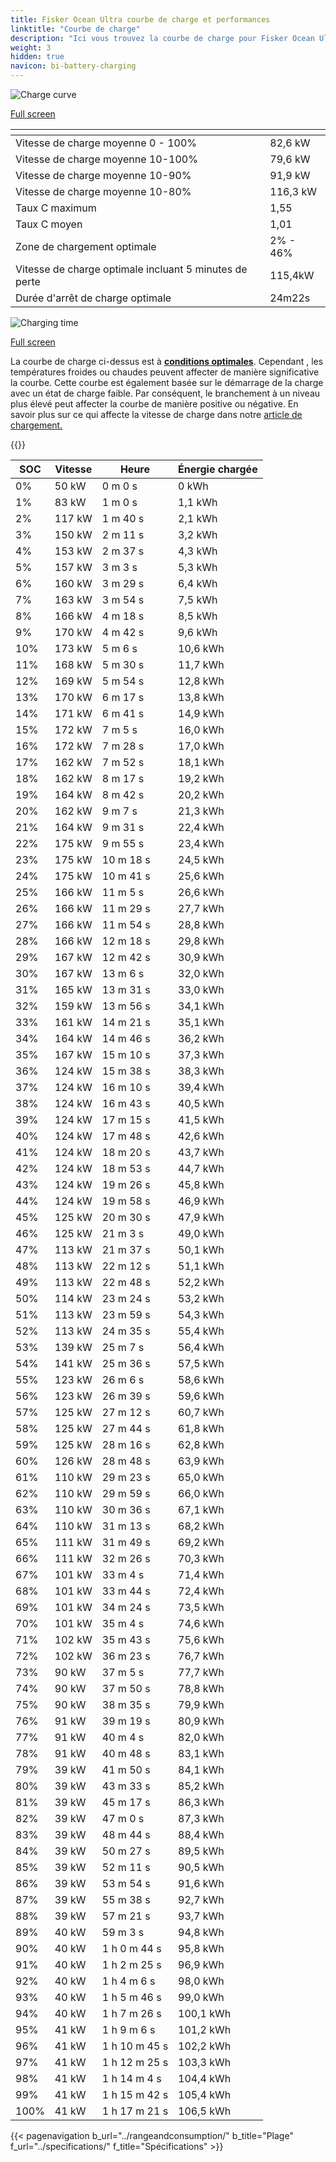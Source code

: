 ```yaml
---
title: Fisker Ocean Ultra courbe de charge et performances
linktitle: "Courbe de charge"
description: "Ici vous trouvez la courbe de charge pour Fisker Ocean Ultra."
weight: 3
hidden: true
navicon: bi-battery-charging
---
```

<!-- markdownlint-disable MD033 -->
<!-- markdownlint-disable MD010 -->
<img src="/images/models/fisker/ocean/ocean_ultra/chargingcurve.svg" alt="Charge curve" class="img-fluid">

[Full screen](/images/models/fisker/ocean/ocean_ultra/chargingcurve.svg)


<div class="table-responsive">
<table class="table table-striped border">
	<thead>
		<tr>
			<th>
			</th>
			<th>
			</th>
		</tr>
	</thead>
	<tbody>
		<tr>
			<td>
				Vitesse de charge moyenne 0 - 100%
			</td>
			<td>
				82,6 kW
			</td>
		</tr>
		<tr>
			<td>
				Vitesse de charge moyenne 10-100%
			</td>
			<td>
				79,6 kW
			</td>
		</tr>
		<tr>
			<td>
				Vitesse de charge moyenne 10-90%
			</td>
			<td>
				91,9 kW
			</td>
		</tr>
		<tr>
			<td>
				Vitesse de charge moyenne 10-80%
			</td>
			<td>
				116,3 kW
			</td>
		</tr>
		<tr>
			<td>
				Taux C maximum
			</td>
			<td>
				1,55
			</td>
		</tr>
		<tr>
			<td>
				Taux C moyen
			</td>
			<td>
				1,01
			</td>
		</tr>
		<tr>
			<td>
				Zone de chargement optimale
			</td>
			<td>
				2% - 46%
			</td>
		</tr>
		<tr>
			<td>
				Vitesse de charge optimale incluant 5 minutes de perte
			</td>
			<td>
				115,4kW
			</td>
		</tr>
		<tr>
			<td>
				Durée d'arrêt de charge optimale
			</td>
			<td>
				24m22s
			</td>
		</tr>
	</tbody>
</table>
</div>
<img src="/images/models/fisker/ocean/ocean_ultra/chargingtime.svg" alt="Charging time" class="img-fluid">

[Full screen](/images/models/fisker/ocean/ocean_ultra/chargingtime.svg)


La courbe de charge ci-dessus est à **[conditions optimales](../../../../../technology/battery/charging/#temperature)**. Cependant , les températures froides ou chaudes peuvent affecter de manière significative la courbe. Cette courbe est également basée sur le démarrage de la charge avec un état de charge faible. Par conséquent, le branchement à un niveau plus élevé peut affecter la courbe de manière positive ou négative. En savoir plus sur ce qui affecte la vitesse de charge dans notre [article de chargement.](../../../../../technology/battery/charging/)


{{<evkxdisplayaddarticle />}}
<div class="table-responsive">
<table class="table table-striped border">
	<thead>
		<tr>
			<th>
				SOC
			</th>
			<th>
				Vitesse
			</th>
			<th>
				Heure
			</th>
			<th>
				Énergie chargée
			</th>
		</tr>
	</thead>
	<tbody>
		<tr>
			<td>
				0%
			</td>
			<td>
				50 kW
			</td>
			<td>
				 0 m 0 s
			</td>
			<td>
				0 kWh
			</td>
		</tr>
		<tr>
			<td>
				1%
			</td>
			<td>
				83 kW
			</td>
			<td>
				 1 m 0 s
			</td>
			<td>
				1,1 kWh
			</td>
		</tr>
		<tr>
			<td>
				2%
			</td>
			<td>
				117 kW
			</td>
			<td>
				 1 m 40 s
			</td>
			<td>
				2,1 kWh
			</td>
		</tr>
		<tr>
			<td>
				3%
			</td>
			<td>
				150 kW
			</td>
			<td>
				 2 m 11 s
			</td>
			<td>
				3,2 kWh
			</td>
		</tr>
		<tr>
			<td>
				4%
			</td>
			<td>
				153 kW
			</td>
			<td>
				 2 m 37 s
			</td>
			<td>
				4,3 kWh
			</td>
		</tr>
		<tr>
			<td>
				5%
			</td>
			<td>
				157 kW
			</td>
			<td>
				 3 m 3 s
			</td>
			<td>
				5,3 kWh
			</td>
		</tr>
		<tr>
			<td>
				6%
			</td>
			<td>
				160 kW
			</td>
			<td>
				 3 m 29 s
			</td>
			<td>
				6,4 kWh
			</td>
		</tr>
		<tr>
			<td>
				7%
			</td>
			<td>
				163 kW
			</td>
			<td>
				 3 m 54 s
			</td>
			<td>
				7,5 kWh
			</td>
		</tr>
		<tr>
			<td>
				8%
			</td>
			<td>
				166 kW
			</td>
			<td>
				 4 m 18 s
			</td>
			<td>
				8,5 kWh
			</td>
		</tr>
		<tr>
			<td>
				9%
			</td>
			<td>
				170 kW
			</td>
			<td>
				 4 m 42 s
			</td>
			<td>
				9,6 kWh
			</td>
		</tr>
		<tr>
			<td>
				10%
			</td>
			<td>
				173 kW
			</td>
			<td>
				 5 m 6 s
			</td>
			<td>
				10,6 kWh
			</td>
		</tr>
		<tr>
			<td>
				11%
			</td>
			<td>
				168 kW
			</td>
			<td>
				 5 m 30 s
			</td>
			<td>
				11,7 kWh
			</td>
		</tr>
		<tr>
			<td>
				12%
			</td>
			<td>
				169 kW
			</td>
			<td>
				 5 m 54 s
			</td>
			<td>
				12,8 kWh
			</td>
		</tr>
		<tr>
			<td>
				13%
			</td>
			<td>
				170 kW
			</td>
			<td>
				 6 m 17 s
			</td>
			<td>
				13,8 kWh
			</td>
		</tr>
		<tr>
			<td>
				14%
			</td>
			<td>
				171 kW
			</td>
			<td>
				 6 m 41 s
			</td>
			<td>
				14,9 kWh
			</td>
		</tr>
		<tr>
			<td>
				15%
			</td>
			<td>
				172 kW
			</td>
			<td>
				 7 m 5 s
			</td>
			<td>
				16,0 kWh
			</td>
		</tr>
		<tr>
			<td>
				16%
			</td>
			<td>
				172 kW
			</td>
			<td>
				 7 m 28 s
			</td>
			<td>
				17,0 kWh
			</td>
		</tr>
		<tr>
			<td>
				17%
			</td>
			<td>
				162 kW
			</td>
			<td>
				 7 m 52 s
			</td>
			<td>
				18,1 kWh
			</td>
		</tr>
		<tr>
			<td>
				18%
			</td>
			<td>
				162 kW
			</td>
			<td>
				 8 m 17 s
			</td>
			<td>
				19,2 kWh
			</td>
		</tr>
		<tr>
			<td>
				19%
			</td>
			<td>
				164 kW
			</td>
			<td>
				 8 m 42 s
			</td>
			<td>
				20,2 kWh
			</td>
		</tr>
		<tr>
			<td>
				20%
			</td>
			<td>
				162 kW
			</td>
			<td>
				 9 m 7 s
			</td>
			<td>
				21,3 kWh
			</td>
		</tr>
		<tr>
			<td>
				21%
			</td>
			<td>
				164 kW
			</td>
			<td>
				 9 m 31 s
			</td>
			<td>
				22,4 kWh
			</td>
		</tr>
		<tr>
			<td>
				22%
			</td>
			<td>
				175 kW
			</td>
			<td>
				 9 m 55 s
			</td>
			<td>
				23,4 kWh
			</td>
		</tr>
		<tr>
			<td>
				23%
			</td>
			<td>
				175 kW
			</td>
			<td>
				 10 m 18 s
			</td>
			<td>
				24,5 kWh
			</td>
		</tr>
		<tr>
			<td>
				24%
			</td>
			<td>
				175 kW
			</td>
			<td>
				 10 m 41 s
			</td>
			<td>
				25,6 kWh
			</td>
		</tr>
		<tr>
			<td>
				25%
			</td>
			<td>
				166 kW
			</td>
			<td>
				 11 m 5 s
			</td>
			<td>
				26,6 kWh
			</td>
		</tr>
		<tr>
			<td>
				26%
			</td>
			<td>
				166 kW
			</td>
			<td>
				 11 m 29 s
			</td>
			<td>
				27,7 kWh
			</td>
		</tr>
		<tr>
			<td>
				27%
			</td>
			<td>
				166 kW
			</td>
			<td>
				 11 m 54 s
			</td>
			<td>
				28,8 kWh
			</td>
		</tr>
		<tr>
			<td>
				28%
			</td>
			<td>
				166 kW
			</td>
			<td>
				 12 m 18 s
			</td>
			<td>
				29,8 kWh
			</td>
		</tr>
		<tr>
			<td>
				29%
			</td>
			<td>
				167 kW
			</td>
			<td>
				 12 m 42 s
			</td>
			<td>
				30,9 kWh
			</td>
		</tr>
		<tr>
			<td>
				30%
			</td>
			<td>
				167 kW
			</td>
			<td>
				 13 m 6 s
			</td>
			<td>
				32,0 kWh
			</td>
		</tr>
		<tr>
			<td>
				31%
			</td>
			<td>
				165 kW
			</td>
			<td>
				 13 m 31 s
			</td>
			<td>
				33,0 kWh
			</td>
		</tr>
		<tr>
			<td>
				32%
			</td>
			<td>
				159 kW
			</td>
			<td>
				 13 m 56 s
			</td>
			<td>
				34,1 kWh
			</td>
		</tr>
		<tr>
			<td>
				33%
			</td>
			<td>
				161 kW
			</td>
			<td>
				 14 m 21 s
			</td>
			<td>
				35,1 kWh
			</td>
		</tr>
		<tr>
			<td>
				34%
			</td>
			<td>
				164 kW
			</td>
			<td>
				 14 m 46 s
			</td>
			<td>
				36,2 kWh
			</td>
		</tr>
		<tr>
			<td>
				35%
			</td>
			<td>
				167 kW
			</td>
			<td>
				 15 m 10 s
			</td>
			<td>
				37,3 kWh
			</td>
		</tr>
		<tr>
			<td>
				36%
			</td>
			<td>
				124 kW
			</td>
			<td>
				 15 m 38 s
			</td>
			<td>
				38,3 kWh
			</td>
		</tr>
		<tr>
			<td>
				37%
			</td>
			<td>
				124 kW
			</td>
			<td>
				 16 m 10 s
			</td>
			<td>
				39,4 kWh
			</td>
		</tr>
		<tr>
			<td>
				38%
			</td>
			<td>
				124 kW
			</td>
			<td>
				 16 m 43 s
			</td>
			<td>
				40,5 kWh
			</td>
		</tr>
		<tr>
			<td>
				39%
			</td>
			<td>
				124 kW
			</td>
			<td>
				 17 m 15 s
			</td>
			<td>
				41,5 kWh
			</td>
		</tr>
		<tr>
			<td>
				40%
			</td>
			<td>
				124 kW
			</td>
			<td>
				 17 m 48 s
			</td>
			<td>
				42,6 kWh
			</td>
		</tr>
		<tr>
			<td>
				41%
			</td>
			<td>
				124 kW
			</td>
			<td>
				 18 m 20 s
			</td>
			<td>
				43,7 kWh
			</td>
		</tr>
		<tr>
			<td>
				42%
			</td>
			<td>
				124 kW
			</td>
			<td>
				 18 m 53 s
			</td>
			<td>
				44,7 kWh
			</td>
		</tr>
		<tr>
			<td>
				43%
			</td>
			<td>
				124 kW
			</td>
			<td>
				 19 m 26 s
			</td>
			<td>
				45,8 kWh
			</td>
		</tr>
		<tr>
			<td>
				44%
			</td>
			<td>
				124 kW
			</td>
			<td>
				 19 m 58 s
			</td>
			<td>
				46,9 kWh
			</td>
		</tr>
		<tr>
			<td>
				45%
			</td>
			<td>
				125 kW
			</td>
			<td>
				 20 m 30 s
			</td>
			<td>
				47,9 kWh
			</td>
		</tr>
		<tr>
			<td>
				46%
			</td>
			<td>
				125 kW
			</td>
			<td>
				 21 m 3 s
			</td>
			<td>
				49,0 kWh
			</td>
		</tr>
		<tr>
			<td>
				47%
			</td>
			<td>
				113 kW
			</td>
			<td>
				 21 m 37 s
			</td>
			<td>
				50,1 kWh
			</td>
		</tr>
		<tr>
			<td>
				48%
			</td>
			<td>
				113 kW
			</td>
			<td>
				 22 m 12 s
			</td>
			<td>
				51,1 kWh
			</td>
		</tr>
		<tr>
			<td>
				49%
			</td>
			<td>
				113 kW
			</td>
			<td>
				 22 m 48 s
			</td>
			<td>
				52,2 kWh
			</td>
		</tr>
		<tr>
			<td>
				50%
			</td>
			<td>
				114 kW
			</td>
			<td>
				 23 m 24 s
			</td>
			<td>
				53,2 kWh
			</td>
		</tr>
		<tr>
			<td>
				51%
			</td>
			<td>
				113 kW
			</td>
			<td>
				 23 m 59 s
			</td>
			<td>
				54,3 kWh
			</td>
		</tr>
		<tr>
			<td>
				52%
			</td>
			<td>
				113 kW
			</td>
			<td>
				 24 m 35 s
			</td>
			<td>
				55,4 kWh
			</td>
		</tr>
		<tr>
			<td>
				53%
			</td>
			<td>
				139 kW
			</td>
			<td>
				 25 m 7 s
			</td>
			<td>
				56,4 kWh
			</td>
		</tr>
		<tr>
			<td>
				54%
			</td>
			<td>
				141 kW
			</td>
			<td>
				 25 m 36 s
			</td>
			<td>
				57,5 kWh
			</td>
		</tr>
		<tr>
			<td>
				55%
			</td>
			<td>
				123 kW
			</td>
			<td>
				 26 m 6 s
			</td>
			<td>
				58,6 kWh
			</td>
		</tr>
		<tr>
			<td>
				56%
			</td>
			<td>
				123 kW
			</td>
			<td>
				 26 m 39 s
			</td>
			<td>
				59,6 kWh
			</td>
		</tr>
		<tr>
			<td>
				57%
			</td>
			<td>
				125 kW
			</td>
			<td>
				 27 m 12 s
			</td>
			<td>
				60,7 kWh
			</td>
		</tr>
		<tr>
			<td>
				58%
			</td>
			<td>
				125 kW
			</td>
			<td>
				 27 m 44 s
			</td>
			<td>
				61,8 kWh
			</td>
		</tr>
		<tr>
			<td>
				59%
			</td>
			<td>
				125 kW
			</td>
			<td>
				 28 m 16 s
			</td>
			<td>
				62,8 kWh
			</td>
		</tr>
		<tr>
			<td>
				60%
			</td>
			<td>
				126 kW
			</td>
			<td>
				 28 m 48 s
			</td>
			<td>
				63,9 kWh
			</td>
		</tr>
		<tr>
			<td>
				61%
			</td>
			<td>
				110 kW
			</td>
			<td>
				 29 m 23 s
			</td>
			<td>
				65,0 kWh
			</td>
		</tr>
		<tr>
			<td>
				62%
			</td>
			<td>
				110 kW
			</td>
			<td>
				 29 m 59 s
			</td>
			<td>
				66,0 kWh
			</td>
		</tr>
		<tr>
			<td>
				63%
			</td>
			<td>
				110 kW
			</td>
			<td>
				 30 m 36 s
			</td>
			<td>
				67,1 kWh
			</td>
		</tr>
		<tr>
			<td>
				64%
			</td>
			<td>
				110 kW
			</td>
			<td>
				 31 m 13 s
			</td>
			<td>
				68,2 kWh
			</td>
		</tr>
		<tr>
			<td>
				65%
			</td>
			<td>
				111 kW
			</td>
			<td>
				 31 m 49 s
			</td>
			<td>
				69,2 kWh
			</td>
		</tr>
		<tr>
			<td>
				66%
			</td>
			<td>
				111 kW
			</td>
			<td>
				 32 m 26 s
			</td>
			<td>
				70,3 kWh
			</td>
		</tr>
		<tr>
			<td>
				67%
			</td>
			<td>
				101 kW
			</td>
			<td>
				 33 m 4 s
			</td>
			<td>
				71,4 kWh
			</td>
		</tr>
		<tr>
			<td>
				68%
			</td>
			<td>
				101 kW
			</td>
			<td>
				 33 m 44 s
			</td>
			<td>
				72,4 kWh
			</td>
		</tr>
		<tr>
			<td>
				69%
			</td>
			<td>
				101 kW
			</td>
			<td>
				 34 m 24 s
			</td>
			<td>
				73,5 kWh
			</td>
		</tr>
		<tr>
			<td>
				70%
			</td>
			<td>
				101 kW
			</td>
			<td>
				 35 m 4 s
			</td>
			<td>
				74,6 kWh
			</td>
		</tr>
		<tr>
			<td>
				71%
			</td>
			<td>
				102 kW
			</td>
			<td>
				 35 m 43 s
			</td>
			<td>
				75,6 kWh
			</td>
		</tr>
		<tr>
			<td>
				72%
			</td>
			<td>
				102 kW
			</td>
			<td>
				 36 m 23 s
			</td>
			<td>
				76,7 kWh
			</td>
		</tr>
		<tr>
			<td>
				73%
			</td>
			<td>
				90 kW
			</td>
			<td>
				 37 m 5 s
			</td>
			<td>
				77,7 kWh
			</td>
		</tr>
		<tr>
			<td>
				74%
			</td>
			<td>
				90 kW
			</td>
			<td>
				 37 m 50 s
			</td>
			<td>
				78,8 kWh
			</td>
		</tr>
		<tr>
			<td>
				75%
			</td>
			<td>
				90 kW
			</td>
			<td>
				 38 m 35 s
			</td>
			<td>
				79,9 kWh
			</td>
		</tr>
		<tr>
			<td>
				76%
			</td>
			<td>
				91 kW
			</td>
			<td>
				 39 m 19 s
			</td>
			<td>
				80,9 kWh
			</td>
		</tr>
		<tr>
			<td>
				77%
			</td>
			<td>
				91 kW
			</td>
			<td>
				 40 m 4 s
			</td>
			<td>
				82,0 kWh
			</td>
		</tr>
		<tr>
			<td>
				78%
			</td>
			<td>
				91 kW
			</td>
			<td>
				 40 m 48 s
			</td>
			<td>
				83,1 kWh
			</td>
		</tr>
		<tr>
			<td>
				79%
			</td>
			<td>
				39 kW
			</td>
			<td>
				 41 m 50 s
			</td>
			<td>
				84,1 kWh
			</td>
		</tr>
		<tr>
			<td>
				80%
			</td>
			<td>
				39 kW
			</td>
			<td>
				 43 m 33 s
			</td>
			<td>
				85,2 kWh
			</td>
		</tr>
		<tr>
			<td>
				81%
			</td>
			<td>
				39 kW
			</td>
			<td>
				 45 m 17 s
			</td>
			<td>
				86,3 kWh
			</td>
		</tr>
		<tr>
			<td>
				82%
			</td>
			<td>
				39 kW
			</td>
			<td>
				 47 m 0 s
			</td>
			<td>
				87,3 kWh
			</td>
		</tr>
		<tr>
			<td>
				83%
			</td>
			<td>
				39 kW
			</td>
			<td>
				 48 m 44 s
			</td>
			<td>
				88,4 kWh
			</td>
		</tr>
		<tr>
			<td>
				84%
			</td>
			<td>
				39 kW
			</td>
			<td>
				 50 m 27 s
			</td>
			<td>
				89,5 kWh
			</td>
		</tr>
		<tr>
			<td>
				85%
			</td>
			<td>
				39 kW
			</td>
			<td>
				 52 m 11 s
			</td>
			<td>
				90,5 kWh
			</td>
		</tr>
		<tr>
			<td>
				86%
			</td>
			<td>
				39 kW
			</td>
			<td>
				 53 m 54 s
			</td>
			<td>
				91,6 kWh
			</td>
		</tr>
		<tr>
			<td>
				87%
			</td>
			<td>
				39 kW
			</td>
			<td>
				 55 m 38 s
			</td>
			<td>
				92,7 kWh
			</td>
		</tr>
		<tr>
			<td>
				88%
			</td>
			<td>
				39 kW
			</td>
			<td>
				 57 m 21 s
			</td>
			<td>
				93,7 kWh
			</td>
		</tr>
		<tr>
			<td>
				89%
			</td>
			<td>
				40 kW
			</td>
			<td>
				 59 m 3 s
			</td>
			<td>
				94,8 kWh
			</td>
		</tr>
		<tr>
			<td>
				90%
			</td>
			<td>
				40 kW
			</td>
			<td>
				1 h 0 m 44 s
			</td>
			<td>
				95,8 kWh
			</td>
		</tr>
		<tr>
			<td>
				91%
			</td>
			<td>
				40 kW
			</td>
			<td>
				1 h 2 m 25 s
			</td>
			<td>
				96,9 kWh
			</td>
		</tr>
		<tr>
			<td>
				92%
			</td>
			<td>
				40 kW
			</td>
			<td>
				1 h 4 m 6 s
			</td>
			<td>
				98,0 kWh
			</td>
		</tr>
		<tr>
			<td>
				93%
			</td>
			<td>
				40 kW
			</td>
			<td>
				1 h 5 m 46 s
			</td>
			<td>
				99,0 kWh
			</td>
		</tr>
		<tr>
			<td>
				94%
			</td>
			<td>
				40 kW
			</td>
			<td>
				1 h 7 m 26 s
			</td>
			<td>
				100,1 kWh
			</td>
		</tr>
		<tr>
			<td>
				95%
			</td>
			<td>
				41 kW
			</td>
			<td>
				1 h 9 m 6 s
			</td>
			<td>
				101,2 kWh
			</td>
		</tr>
		<tr>
			<td>
				96%
			</td>
			<td>
				41 kW
			</td>
			<td>
				1 h 10 m 45 s
			</td>
			<td>
				102,2 kWh
			</td>
		</tr>
		<tr>
			<td>
				97%
			</td>
			<td>
				41 kW
			</td>
			<td>
				1 h 12 m 25 s
			</td>
			<td>
				103,3 kWh
			</td>
		</tr>
		<tr>
			<td>
				98%
			</td>
			<td>
				41 kW
			</td>
			<td>
				1 h 14 m 4 s
			</td>
			<td>
				104,4 kWh
			</td>
		</tr>
		<tr>
			<td>
				99%
			</td>
			<td>
				41 kW
			</td>
			<td>
				1 h 15 m 42 s
			</td>
			<td>
				105,4 kWh
			</td>
		</tr>
		<tr>
			<td>
				100%
			</td>
			<td>
				41 kW
			</td>
			<td>
				1 h 17 m 21 s
			</td>
			<td>
				106,5 kWh
			</td>
		</tr>
	</tbody>
</table>
</div>


{{< pagenavigation b_url="../rangeandconsumption/" b_title="Plage" f_url="../specifications/" f_title="Spécifications" >}}
